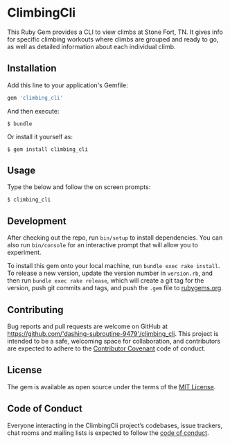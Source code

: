 
# ClimbingCli

This Ruby Gem provides a CLI to view climbs at Stone Fort, TN. It gives info for specific climbing workouts where climbs are grouped and ready to go, as well as detailed information about each individual climb.

## Installation

Add this line to your application's Gemfile:

```ruby
gem 'climbing_cli'
```

And then execute:

    $ bundle

Or install it yourself as:

    $ gem install climbing_cli

## Usage

Type the below and follow the on screen prompts:

    $ climbing_cli

## Development

After checking out the repo, run `bin/setup` to install dependencies. You can also run `bin/console` for an interactive prompt that will allow you to experiment.

To install this gem onto your local machine, run `bundle exec rake install`. To release a new version, update the version number in `version.rb`, and then run `bundle exec rake release`, which will create a git tag for the version, push git commits and tags, and push the `.gem` file to [rubygems.org](https://rubygems.org).

## Contributing

Bug reports and pull requests are welcome on GitHub at https://github.com/'dashing-subroutine-9479'/climbing_cli. This project is intended to be a safe, welcoming space for collaboration, and contributors are expected to adhere to the [Contributor Covenant](http://contributor-covenant.org) code of conduct.

## License

The gem is available as open source under the terms of the [MIT License](https://opensource.org/licenses/MIT).

## Code of Conduct

Everyone interacting in the ClimbingCli project’s codebases, issue trackers, chat rooms and mailing lists is expected to follow the [code of conduct](https://github.com/'dashing-subroutine-9479'/climbing_cli/blob/master/CODE_OF_CONDUCT.md).
